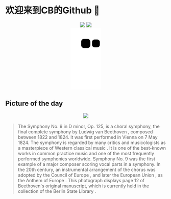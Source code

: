 
# 欢迎来到CB的Github 👋

<div align="center">
  <img height="137px" src="https://github-readme-stats.vercel.app/api?username=SuperCB&show_icons=true&theme=radical" />
  <img height="137px" src="https://github-readme-stats.vercel.app/api/top-langs/?username=SuperCB&hide_title=true&hide_border=true&layout=compact&langs_count=6&text_color=000&icon_color=fff" />
</div>


<div align="center">
    <img src="./contribution-snake/github-contribution-grid-snake.svg" />
</div>



## Picture of the day
<div align="center">
  <img width=400px src="https://upload.wikimedia.org/wikipedia/commons/thumb/3/3f/Ninth_Symphony_original.png/825px-Ninth_Symphony_original.png" />
</div>

>The  Symphony No. 9  in D minor, Op. 125, is a choral symphony, the final complete symphony by  Ludwig van Beethoven , composed between 1822 and 1824. It was first performed in  Vienna  on 7 May 1824. The symphony is regarded by many critics and musicologists as a masterpiece of  Western classical music . It is one of the best-known works in  common practice music  and one of the most frequently performed symphonies worldwide. Symphony No. 9 was the first example of a major composer scoring vocal parts in a symphony. In the 20th century, an instrumental arrangement of the chorus was adopted by the  Council of Europe , and later the  European Union , as the  Anthem of Europe . This photograph displays page 12 of Beethoven's original manuscript, which is currently held in the collection of the  Berlin State Library .


